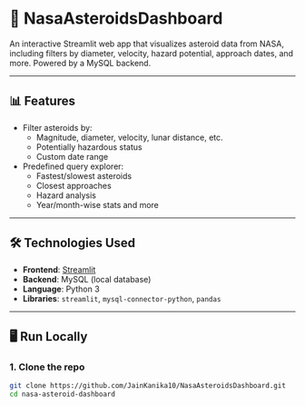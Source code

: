 # 🚀 NasaAsteroidsDashboard

An interactive Streamlit web app that visualizes asteroid data from NASA, including filters by diameter, velocity, hazard potential, approach dates, and more. Powered by a MySQL backend.

---

## 📊 Features

- Filter asteroids by:
  - Magnitude, diameter, velocity, lunar distance, etc.
  - Potentially hazardous status
  - Custom date range
- Predefined query explorer:
  - Fastest/slowest asteroids
  - Closest approaches
  - Hazard analysis
  - Year/month-wise stats and more

---

## 🛠️ Technologies Used

- **Frontend**: [Streamlit](https://streamlit.io)
- **Backend**: MySQL (local database)
- **Language**: Python 3
- **Libraries**: `streamlit`, `mysql-connector-python`, `pandas`

---

## 🖥️ Run Locally

### 1. Clone the repo
```bash
git clone https://github.com/JainKanika10/NasaAsteroidsDashboard.git
cd nasa-asteroid-dashboard
